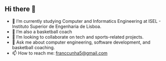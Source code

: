 ## Hi there 👋

- 🔭 I’m currently studying Computer and Informatics Engineering at ISEL - Instituto Superior de Engenharia de Lisboa.
- 🏀 I’m also a basketball coach
- 👯 I’m looking to collaborate on tech and sports-related projects.
- 💬 Ask me about computer engineering, software development, and basketball coaching.
- 📫 How to reach me: franccunha5@gmail.com

